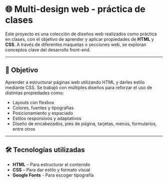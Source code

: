 # 🌐 Multi-design web - práctica de clases

Este proyecto es una colección de diseños web realizados como práctica en clases, con el objetivo de aprender y aplicar propiedades de **HTML** y **CSS**. A través de diferentes maquetas o secciones web, se exploran conceptos clave del desarrollo front-end.

---

## 🎯 Objetivo

Aprender a estructurar páginas web utilizando HTML y darles estilo mediante CSS. Se trabajó con múltiples diseños para reforzar el uso de distintas propiedades como:

- Layouts con flexbox
- Colores, fuentes y tipografías
- Posicionamiento y espaciado
- Estilos responsivos y adaptativos
- Diseño de encabezados, pies de página, tarjetas, menús, formularios, entre otros

---

## 🛠️ Tecnologías utilizadas

- **HTML** – Para estructurar el contenido
- **CSS** – Para dar estilo y formato visual
- **Google Fonts** - Para escoger tipografía

